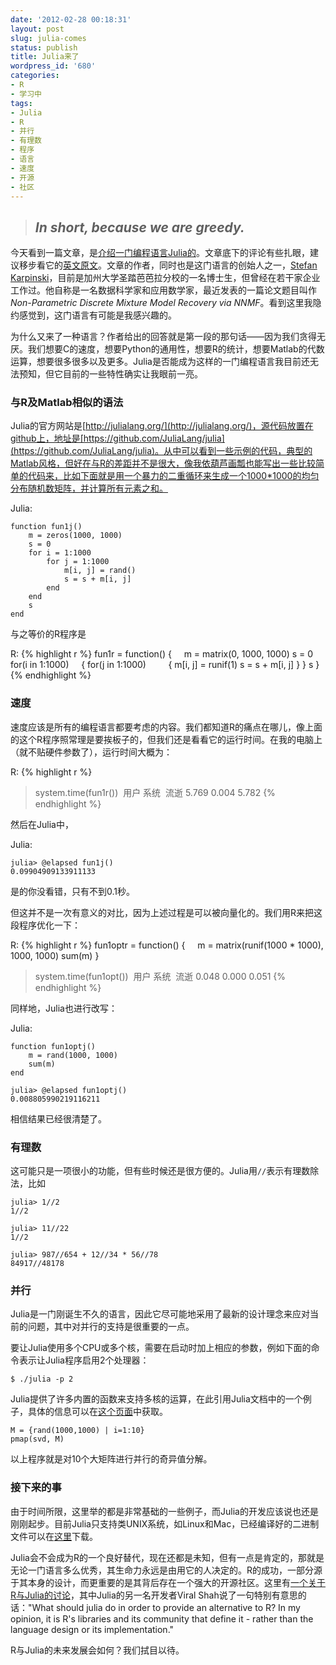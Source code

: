 ```yaml
---
date: '2012-02-28 00:18:31'
layout: post
slug: julia-comes
status: publish
title: Julia来了
wordpress_id: '680'
categories:
- R
- 学习中
tags:
- Julia
- R
- 并行
- 有理数
- 程序
- 语言
- 速度
- 开源
- 社区
---
```


> ## _In short, because we are greedy._


今天看到一篇文章，是[介绍一门编程语言Julia的](http://sd.csdn.net/a/20120223/312315.html)。文章底下的评论有些扎眼，建议移步看它的[英文原文](http://julialang.org/blog/2012/02/why-we-created-julia/)。文章的作者，同时也是这门语言的创始人之一，[Stefan Karpinski](http://karpinski.org/)，目前是加州大学圣踏芭芭拉分校的一名博士生，但曾经在若干家企业工作过。他自称是一名数据科学家和应用数学家，最近发表的一篇论文题目叫作*Non-Parametric Discrete Mixture Model Recovery via NNMF*。看到这里我隐约感觉到，这门语言有可能是我感兴趣的。

为什么又来了一种语言？作者给出的回答就是第一段的那句话——因为我们贪得无厌。我们想要C的速度，想要Python的通用性，想要R的统计，想要Matlab的代数运算，想要很多很多以及更多。Julia是否能成为这样的一门编程语言我目前还无法预知，但它目前的一些特性确实让我眼前一亮。

<!-- more -->

### 与R及Matlab相似的语法


Julia的官方网站是[http://julialang.org/](http://julialang.org/)，源代码放置在github上，地址是[https://github.com/JuliaLang/julia](https://github.com/JuliaLang/julia)。从中可以看到一些示例的代码，典型的Matlab风格，但好在与R的差距并不是很大，像我依葫芦画瓢也能写出一些比较简单的代码来，比如下面就是用一个暴力的二重循环来生成一个1000*1000的均匀分布随机数矩阵，并计算所有元素之和。

Julia:

    function fun1j()
        m = zeros(1000, 1000)
        s = 0
        for i = 1:1000
            for j = 1:1000
                m[i, j] = rand()
                s = s + m[i, j]
            end
        end
        s
    end


与之等价的R程序是

R:
{% highlight r %}
fun1r = function() {
    m = matrix(0, 1000, 1000)
    s = 0
    for(i in 1:1000)
    {
        for(j in 1:1000)
        {
            m[i, j] = runif(1)
            s = s + m[i, j]
        }
    }
    s
}
{% endhighlight %}


### 速度


速度应该是所有的编程语言都要考虑的内容。我们都知道R的痛点在哪儿，像上面的这个R程序照常理是要挨板子的，但我们还是看看它的运行时间。在我的电脑上（就不贴硬件参数了），运行时间大概为：

R:
{% highlight r %}
> system.time(fun1r())
  用户  系统   流逝
5.769 0.004 5.782
{% endhighlight %}

然后在Julia中，

Julia:

    
    julia> @elapsed fun1j()
    0.09904909133911133


是的你没看错，只有不到0.1秒。

但这并不是一次有意义的对比，因为上述过程是可以被向量化的。我们用R来把这段程序优化一下：

R:
{% highlight r %}
fun1optr = function() {
    m = matrix(runif(1000 * 1000), 1000, 1000)
    sum(m)
}

> system.time(fun1opt())
  用户  系统   流逝
0.048 0.000 0.051
{% endhighlight %}

同样地，Julia也进行改写：

Julia:

    
    function fun1optj()
        m = rand(1000, 1000)
        sum(m)
    end
    
    julia> @elapsed fun1optj()
    0.008805990219116211


相信结果已经很清楚了。


### 有理数


这可能只是一项很小的功能，但有些时候还是很方便的。Julia用`//`表示有理数除法，比如

    
    julia> 1//2
    1//2
    
    julia> 11//22
    1//2
    
    julia> 987//654 + 12//34 * 56//78
    84917//48178




### 并行


Julia是一门刚诞生不久的语言，因此它尽可能地采用了最新的设计理念来应对当前的问题，其中对并行的支持是很重要的一点。

要让Julia使用多个CPU或多个核，需要在启动时加上相应的参数，例如下面的命令表示让Julia程序启用2个处理器：

    
    $ ./julia -p 2


Julia提供了许多内置的函数来支持多核的运算，在此引用Julia文档中的一个例子，具体的信息可以在[这个页面](http://julialang.org/manual/parallel-computing/)中获取。

    
    M = {rand(1000,1000) | i=1:10}
    pmap(svd, M)


以上程序就是对10个大矩阵进行并行的奇异值分解。


### 接下来的事


由于时间所限，这里举的都是非常基础的一些例子，而Julia的开发应该说也还是刚刚起步。目前Julia只支持类UNIX系统，如Linux和Mac，已经编译好的二进制文件可以在[这里](https://github.com/JuliaLang/julia/downloads)下载。

Julia会不会成为R的一个良好替代，现在还都是未知，但有一点是肯定的，那就是无论一门语言多么优秀，其生命力永远是由用它的人决定的。R的成功，一部分源于其本身的设计，而更重要的是其背后存在一个强大的开源社区。这里有[一个关于R与Julia的讨论](http://groups.google.com/group/julia-dev/browse_thread/thread/9f79ed4f8334830a)，其中Julia的另一名开发者Viral Shah说了一句特别有意思的话："What should julia do in order to provide an alternative to R? In my opinion, it is R's libraries and its community that define it - rather than the language design or its implementation."

R与Julia的未来发展会如何？我们拭目以待。
